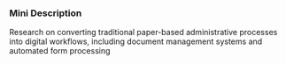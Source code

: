 ### Mini Description

Research on converting traditional paper-based administrative processes into digital workflows, including document management systems and automated form processing
